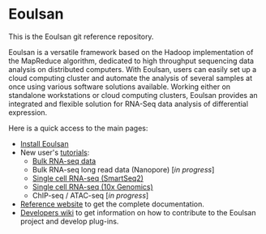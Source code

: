 Eoulsan
=======

This is the Eoulsan git reference repository.

Eoulsan is a versatile framework based on the Hadoop implementation of the MapReduce algorithm, dedicated to high throughput sequencing data analysis on distributed computers. With Eoulsan, users can easily set up a cloud computing cluster and automate the analysis of several samples at once using various software solutions available. Working either on standalone workstations or cloud computing clusters, Eoulsan provides an integrated and flexible solution for RNA-Seq data analysis of differential expression.

Here is a quick access to the main pages:
- [Install Eoulsan](http://outils.genomique.biologie.ens.fr/eoulsan)
- New user's [tutorials](https://github.com/GenomicParisCentre/eoulsan/wiki):
  - [Bulk RNA-seq data](https://github.com/GenomicParisCentre/eoulsan/wiki/RNASeq)
  - Bulk RNA-seq long read data (Nanopore) [_in progress_]
  - [Single cell RNA-seq (SmartSeq2)](https://github.com/GenomicParisCentre/eoulsan/wiki/SmartSeq2)
  - [Single cell RNA-seq (10x Genomics)](https://github.com/GenomicParisCentre/eoulsan/wiki/10XGenomics)
  - ChIP-seq / ATAC-seq [_in progress_]
- [Reference website](http://outils.genomique.biologie.ens.fr/eoulsan/) to get the complete documentation.
- [Developers wiki](https://github.com/GenomicParisCentre/eoulsan/wiki/HomeDeveloper) to get information on how to contribute to the Eoulsan project and develop plug-ins.
